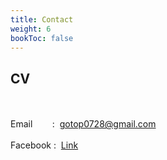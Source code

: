 ```yaml
---
title: Contact
weight: 6
bookToc: false
---
```

## **CV**
&NewLine;  
&NewLine;  
Email&nbsp;&nbsp;&nbsp;&nbsp;&nbsp;&nbsp;&nbsp;&nbsp;:&nbsp; gotop0728@gmail.com  
&NewLine;  
Facebook : &nbsp;[Link](https://www.facebook.com/profile.php?id=1121106912)
